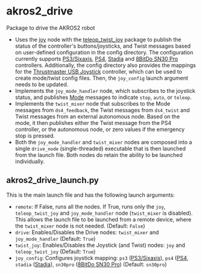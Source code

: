 # akros2_drive
Package to drive the AKROS2 robot

* Uses the [joy](https://github.com/adityakamath/joystick_drivers/tree/ros2/joy) node with the [teleop_twist_joy](https://github.com/ros2/teleop_twist_joy) package to publish the status of the controller's buttons/joysticks, and Twist messages based on user-defined configuration in the config directory. The configuration currently supports [PS3/Sixaxis](https://en.wikipedia.org/wiki/Sixaxis), [PS4](https://www.playstation.com/nl-nl/accessories/dualshock-4-wireless-controller/), [Stadia](https://stadia.google.com/controller/) and [8BitDo SN30 Pro](https://www.8bitdo.com/sn30-pro-g-classic-or-sn30-pro-sn/) controllers. Additionally, the config directory also provides the mappings for the [Thrustmaster USB Joystick](https://www.thrustmaster.com/nl-be/products/usb-joystick/) controller, which can be used to create mode/twist config files. Then, the ```joy_config``` launch argument needs to be updated.
* Implements the ```joy_mode_handler``` node, which subscribes to the joystick status, and publishes [Mode](https://github.com/adityakamath/akros2_msgs/blob/master/msg/Mode.msg) messages to indicate ```stop```, ```auto```, or ```teleop```.
* Implements the ```twist_mixer``` node that subscribes to the Mode messages from ```ds4_feedback```, the Twist messages from ```ds4_twist``` and Twist messages from an external autonomous node. Based on the mode, it then publishes either the Twist message from the PS4 controller, or the autonomous node, or zero values if the emergency stop is pressed.
* Both the ```joy_mode_handler``` and ```twist_mixer``` nodes are composed into a single ```drive_node``` (single-threaded) executable that is then launched from the launch file. Both nodes do retain the ability to be launched individually.

## akros2_drive_launch.py
This is the main launch file and has the following launch arguments:

* ```remote```: If False, runs all the nodes. If True, runs only the ```joy```, ```teleop_twist_joy``` and ```joy_mode_handler``` node (```twist_mixer``` is disabled). This allows the launch file to be launched from a remote device, where the ```twist_mixer``` node is not needed. (Default: ```False```)
* ```drive```: Enables/Disables the Drive nodes: ```twist_mixer``` and ```joy_mode_handler``` (Default: ```True```)
* ```twist_joy```: Enables/Disables the Joystick (and Twist) nodes: ```joy``` and ```teleop_twist_joy``` (Default: ```True```)
* ```joy_config```: Configures joystick mapping: ```ps3``` ([PS3/Sixaxis](https://en.wikipedia.org/wiki/Sixaxis)), ```ps4``` ([PS4](https://www.playstation.com/nl-nl/accessories/dualshock-4-wireless-controller/), ```stadia``` ([Stadia](https://stadia.google.com/controller/)), ```sn30pro``` ([8BitDo SN30 Pro](https://www.8bitdo.com/sn30-pro-g-classic-or-sn30-pro-sn/)) (Default: ```sn30pro```)
